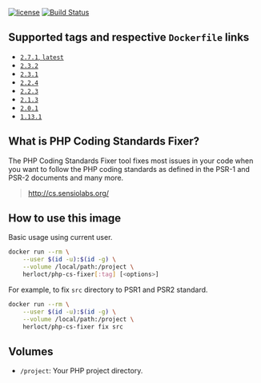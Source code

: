 [![license](https://img.shields.io/github/license/herloct/docker-php-cs-fixer.svg)]()
[![Build Status](https://travis-ci.org/herloct/docker-php-cs-fixer.svg?branch=master)](https://travis-ci.org/herloct/docker-php-cs-fixer)

## Supported tags and respective `Dockerfile` links

* [`2.7.1`, `latest`](https://github.com/herloct/docker-php-cs-fixer/blob/2.7.1/Dockerfile)
* [`2.3.2`](https://github.com/herloct/docker-php-cs-fixer/blob/2.3.2/Dockerfile)
* [`2.3.1`](https://github.com/herloct/docker-php-cs-fixer/blob/2.3.1/Dockerfile)
* [`2.2.4`](https://github.com/herloct/docker-php-cs-fixer/blob/2.2.4/Dockerfile)
* [`2.2.3`](https://github.com/herloct/docker-php-cs-fixer/blob/2.2.3/Dockerfile)
* [`2.1.3`](https://github.com/herloct/docker-php-cs-fixer/blob/2.1.3/Dockerfile)
* [`2.0.1`](https://github.com/herloct/docker-php-cs-fixer/blob/2.0.1/Dockerfile)
* [`1.13.1`](https://github.com/herloct/docker-php-cs-fixer/blob/1.13.1/Dockerfile)

## What is PHP Coding Standards Fixer?

The PHP Coding Standards Fixer tool fixes most issues in your code when you want to follow the PHP coding standards as defined in the PSR-1 and PSR-2 documents and many more.

> http://cs.sensiolabs.org/

## How to use this image

Basic usage using current user.

```sh
docker run --rm \
    --user $(id -u):$(id -g) \
    --volume /local/path:/project \
    herloct/php-cs-fixer[:tag] [<options>]
```

For example, to fix `src` directory to PSR1 and PSR2 standard.

```sh
docker run --rm \
    --user $(id -u):$(id -g) \
    --volume /local/path:/project \
    herloct/php-cs-fixer fix src
```

## Volumes

* `/project`: Your PHP project directory.
